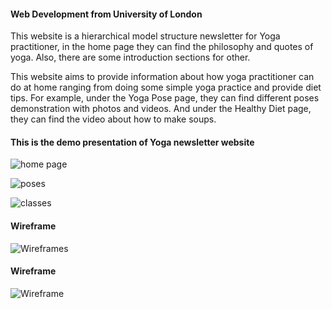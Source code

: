 #### Web Development from University of London

This website is a hierarchical model structure newsletter for Yoga practitioner, in the home page they can find the philosophy and quotes of yoga. Also, there are some introduction sections for other.

This website aims to provide information about how yoga practitioner can do at home ranging from doing some simple yoga practice and provide diet tips. For example, under the Yoga Pose page, they can find different poses demonstration with photos and videos. And under the Healthy Diet page, they can find the video about how to make soups. 

#### This is the demo presentation of Yoga newsletter website

![home page](https://github.com/hannalam/Yoga-newsletter-website/assets/63362052/aea62613-e01c-4cbb-a262-8f2d92c570ff)

![poses](https://github.com/hannalam/Yoga-newsletter-website/assets/63362052/474f1bca-910a-4032-90ab-0a7b93569eb5)

![classes](https://github.com/hannalam/Yoga-newsletter-website/assets/63362052/a33a09d6-1fae-4132-8c6f-b472200315b8)

#### Wireframe
![Wireframes](https://github.com/hannalam/Yoga-newsletter-website/assets/63362052/930ddc93-e4db-4b2d-a426-0fd677de5c17)

#### Wireframe
![Wireframe](https://github.com/hannalam/Yoga-newsletter-website/assets/63362052/8a7f9b7a-93c4-487c-af1a-08b80603357a)

